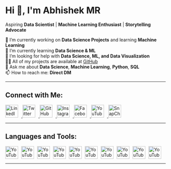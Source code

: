 # Hi 👋, I'm Abhishek MR

Aspiring **Data Scientist** | **Machine Learning Enthusiast** | **Storytelling Advocate**

🔭 I’m currently working on **Data Science Projects** and learning **Machine Learning**  
🌱 I’m currently learning **Data Science & ML**  
🤝 I’m looking for help with **Data Science, ML, and Data Visualization**  
👨‍💻 All of my projects are available at [GitHub](https://github.com/Melavihator)  
💬 Ask me about **Data Science**, **Machine Learning**, **Python**, **SQL**  
📫 How to reach me: **Direct DM**  

---

## Connect with Me:

<a href="https://www.linkedin.com/in/abhishekmr24/" target="https://www.linkedin.com/in/abhishekmr24/">
  <img src="https://img.icons8.com/3d-fluency/94/linkedin.png" alt="LinkedIn" width="40" height="40" style="margin-right: 10px;" />
</a>
<a href="https://x.com/Melavihat0r" target="https://x.com/Melavihat0r">
  <img src="https://img.icons8.com/fluency/48/twitterx--v1.png" alt="Twitter" width="40" height="40" style="margin-right: 10px;" />
</a>
<a href="https://github.com/Melavihator" target="https://github.com/Melavihator">
  <img src="https://img.icons8.com/3d-fluency/94/github.png" alt="GitHub" width="40" height="40" style="margin-right: 10px;" />
</a>
<a href="https://www.instagram.com/melavihator" target="https://www.instagram.com/melavihator">
  <img src="https://img.icons8.com/3d-fluency/94/instagram-new.png" alt="Instagram" width="40" height="40" style="margin-right: 10px;" />
</a>
<a href="https://www.facebook.com/abhishek.abhijith.7" target="https://www.facebook.com/abhishek.abhijith.7">
  <img src="https://img.icons8.com/color/48/facebook.png" alt="Facebook" width="40" height="40" style="margin-right: 10px;" />
</a>
<a href="https://www.youtube.com/@Melavihator" target="https://www.youtube.com/@Melavihator">
  <img src="https://img.icons8.com/fluency/48/youtube-play.png" alt="YouTube" width="40" height="40" style="margin-right: 10px;" />
</a>
<a href="https://www.snapchat.com/add/melavihato6?share_id=QpEkM3QM4dY&locale=en-US" target="https://www.snapchat.com/add/melavihato6?share_id=QpEkM3QM4dY&locale=en-US">
  <img src="https://img.icons8.com/3d-fluency/94/snapchat.png" alt="SnapChat" width="40" height="40" style="margin-right: 10px;" />
</a>

---

## Languages and Tools:
<img src="https://img.icons8.com/3d-fluency/94/python.png" alt="YouTube" width="40" height="40" style="margin-right: 10px;" /><img src="https://img.icons8.com/fluency/48/r-project.png" alt="YouTube" width="40" height="40" style="margin-right: 10px;" /><img src="https://img.icons8.com/color/48/sql.png" alt="YouTube" width="40" height="40" style="margin-right: 10px;" /><img src="https://img.icons8.com/color/48/javascript--v1.png" alt="YouTube" width="40" height="40" style="margin-right: 10px;" /><img src="https://img.icons8.com/color/48/power-bi.png" alt="YouTube" width="40" height="40" style="margin-right: 10px;" /><img src="https://img.icons8.com/fluency/48/jupyter.png" alt="YouTube" width="40" height="40" style="margin-right: 10px;" /><img src="https://img.icons8.com/color/48/html-5--v1.png" alt="YouTube" width="40" height="40" style="margin-right: 10px;" /><img src="https://img.icons8.com/ios/50/django.png" alt="YouTube" width="40" height="40" style="margin-right: 10px;" /><img src="https://img.icons8.com/color/48/css3.png" alt="YouTube" width="40" height="40" style="margin-right: 10px;" /><img src="https://img.icons8.com/fluency/48/ms-excel.png" alt="YouTube" width="40" height="40" style="margin-right: 10px;" />


---

<!---
Melavihator/Melavihator is a ✨ special ✨ repository because its `README.md` (this file) appears on your GitHub profile.
You can click the Preview link to take a look at your changes.
--->
